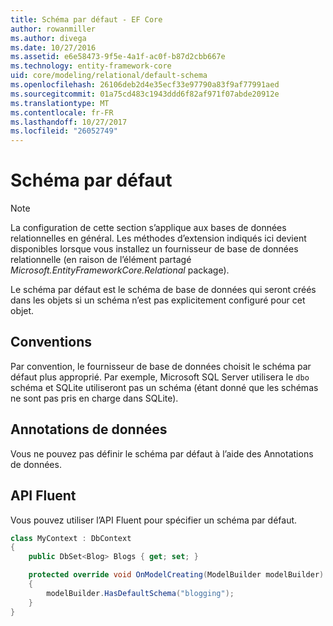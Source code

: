 ```yaml
---
title: Schéma par défaut - EF Core
author: rowanmiller
ms.author: divega
ms.date: 10/27/2016
ms.assetid: e6e58473-9f5e-4a1f-ac0f-b87d2cbb667e
ms.technology: entity-framework-core
uid: core/modeling/relational/default-schema
ms.openlocfilehash: 26106deb2d4e35ecf33e97790a83f9af77991aed
ms.sourcegitcommit: 01a75cd483c1943ddd6f82af971f07abde20912e
ms.translationtype: MT
ms.contentlocale: fr-FR
ms.lasthandoff: 10/27/2017
ms.locfileid: "26052749"
---
```

# <a name="default-schema"></a>Schéma par défaut

> [!NOTE]  
> La configuration de cette section s’applique aux bases de données relationnelles en général. Les méthodes d’extension indiqués ici devient disponibles lorsque vous installez un fournisseur de base de données relationnelle (en raison de l’élément partagé *Microsoft.EntityFrameworkCore.Relational* package).

Le schéma par défaut est le schéma de base de données qui seront créés dans les objets si un schéma n’est pas explicitement configuré pour cet objet.

## <a name="conventions"></a>Conventions

Par convention, le fournisseur de base de données choisit le schéma par défaut plus approprié. Par exemple, Microsoft SQL Server utilisera le `dbo` schéma et SQLite utiliseront pas un schéma (étant donné que les schémas ne sont pas pris en charge dans SQLite).

## <a name="data-annotations"></a>Annotations de données

Vous ne pouvez pas définir le schéma par défaut à l’aide des Annotations de données.

## <a name="fluent-api"></a>API Fluent

Vous pouvez utiliser l’API Fluent pour spécifier un schéma par défaut.

<!-- [!code-csharp[Main](samples/core/relational/Modeling/FluentAPI/Samples/Relational/DefaultSchema.cs?highlight=7)] -->
``` csharp
class MyContext : DbContext
{
    public DbSet<Blog> Blogs { get; set; }

    protected override void OnModelCreating(ModelBuilder modelBuilder)
    {
        modelBuilder.HasDefaultSchema("blogging");
    }
}
```
